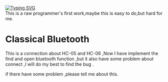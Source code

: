 [![Typing SVG](https://readme-typing-svg.demolab.com?font=Fira+Code&pause=1000&width=435&lines=Ciallo+I+am+lb)](https://git.io/typing-svg)   
This is a raw programmer's first work,maybe this is easy to do,but hard for me.


# Classical Bluetooth

 This is a connection about HC-05 and HC-06 ,Now I have implement the find and open bluetooth function ,but it also have some problem about connect ,I will do my best to find the bug .

if there have some problem ,please tell me about this.
